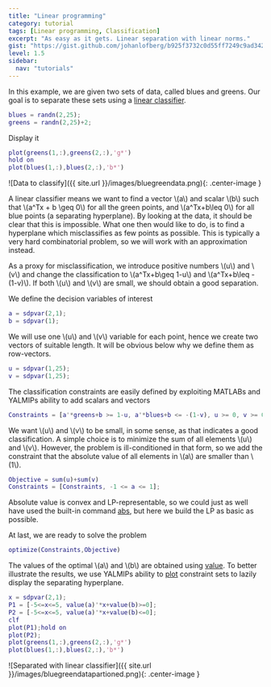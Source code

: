 ```yaml
---
title: "Linear programming"
category: tutorial
tags: [Linear programming, Classification]
excerpt: "As easy as it gets. Linear separation with linear norms."
gist: "https://gist.github.com/johanlofberg/b925f3732c0d55ff7249c9ad3421ebb9.js"
level: 1.5
sidebar:
  nav: "tutorials"
---
```


In this example, we are given two sets of data, called blues and greens. Our goal is to separate these sets using a [linear classifier](http://en.wikipedia.org/wiki/Linear_classifier).

````matlab
blues = randn(2,25);
greens = randn(2,25)+2;
````

Display it

````matlab
plot(greens(1,:),greens(2,:),'g*')
hold on
plot(blues(1,:),blues(2,:),'b*')
````

![Data to classify]({{ site.url }}/images/bluegreendata.png){: .center-image }

A linear classifier means we want to find a vector \\(a\\) and scalar \\(b\\) such that \\(a^Tx + b \geq 0\\) for all the green points, and \\(a^Tx+b\leq 0\\) for all blue points (a separating hyperplane). By looking at the data, it should be clear that this is impossible. What one then would like to do, is to find a hyperplane which misclassifies as few points as possible. This is typically a very hard combinatorial problem, so we will work with an approximation instead.

As a proxy for misclassification, we introduce positive numbers \\(u\\) and \\(v\\) and change the classification to \\(a^Tx+b\geq 1-u\\) and \\(a^Tx+b\leq -(1-v)\\). If both \\(u\\) and \\(v\\) are small, we should obtain a good separation.

We define the decision variables of interest

````matlab
a = sdpvar(2,1);
b = sdpvar(1);
````

We will use one \\(u\\) and \\(v\\) variable for each point, hence we create two vectors of suitable length. It will be obvious below why we define them as row-vectors.

````matlab
u = sdpvar(1,25);
v = sdpvar(1,25);
````

The classification constraints are easily defined by exploiting MATLABs and YALMIPs ability to add scalars and vectors

````matlab
Constraints = [a'*greens+b >= 1-u, a'*blues+b <= -(1-v), u >= 0, v >= 0]
````

We want \\(u\\) and \\(v\\) to be small, in some sense, as that indicates a good classification. A simple choice is to minimize the sum of all elements \\(u\\) and \\(v\\). However, the problem is ill-conditioned in that form, so we add the constraint that the absolute value of all elements in \\(a\\) are smaller than \\(1\\).

````matlab
Objective = sum(u)+sum(v)
Constraints = [Constraints, -1 <= a <= 1];
````

Absolute value is convex and LP-representable, so we could just as well have used the built-in command [abs](/command/abs), but here we build the LP as basic as possible.

At last, we are ready to solve the problem

````matlab
optimize(Constraints,Objective)
````

The values of the optimal \\(a\\) and \\(b\\) are obtained using [value](/yalmip/commands/value). To better illustrate the results, we use YALMIPs ability to [plot](/yalmip/commands/plot) constraint sets to lazily display the separating hyperplane.

````matlab
x = sdpvar(2,1);
P1 = [-5<=x<=5, value(a)'*x+value(b)>=0];
P2 = [-5<=x<=5, value(a)'*x+value(b)<=0];
clf
plot(P1);hold on
plot(P2);
plot(greens(1,:),greens(2,:),'g*')
plot(blues(1,:),blues(2,:),'b*')
````

![Separated with linear classifier]({{ site.url }}/images/bluegreendatapartioned.png){: .center-image }
